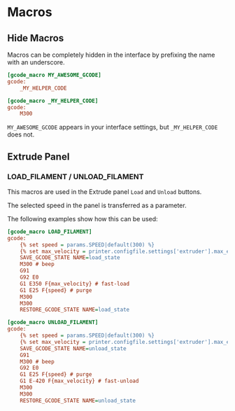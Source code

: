 # Macros

## Hide Macros

Macros can be completely hidden in the interface by prefixing the name with an underscore.

```ini
[gcode_macro MY_AWESOME_GCODE]
gcode:
    _MY_HELPER_CODE

[gcode_macro _MY_HELPER_CODE]
gcode:
    M300
```

`MY_AWESOME_GCODE` appears in your interface settings, but `_MY_HELPER_CODE` does not.

## Extrude Panel

### LOAD_FILAMENT / UNLOAD_FILAMENT

This macros are used in the Extrude panel `Load` and `Unload` buttons.

The selected speed in the panel is transferred as a parameter.

The following examples show how this can be used:

```ini
[gcode_macro LOAD_FILAMENT]
gcode:
    {% set speed = params.SPEED|default(300) %}
    {% set max_velocity = printer.configfile.settings['extruder'].max_extrude_only_velocity %}
    SAVE_GCODE_STATE NAME=load_state
    M300 # beep
    G91
    G92 E0
    G1 E350 F{max_velocity} # fast-load
    G1 E25 F{speed} # purge
    M300
    M300
    RESTORE_GCODE_STATE NAME=load_state
```

```ini
[gcode_macro UNLOAD_FILAMENT]
gcode:
    {% set speed = params.SPEED|default(300) %}
    {% set max_velocity = printer.configfile.settings['extruder'].max_extrude_only_velocity %}
    SAVE_GCODE_STATE NAME=unload_state
    G91
    M300 # beep
    G92 E0
    G1 E25 F{speed} # purge
    G1 E-420 F{max_velocity} # fast-unload
    M300
    M300
    RESTORE_GCODE_STATE NAME=unload_state
```
